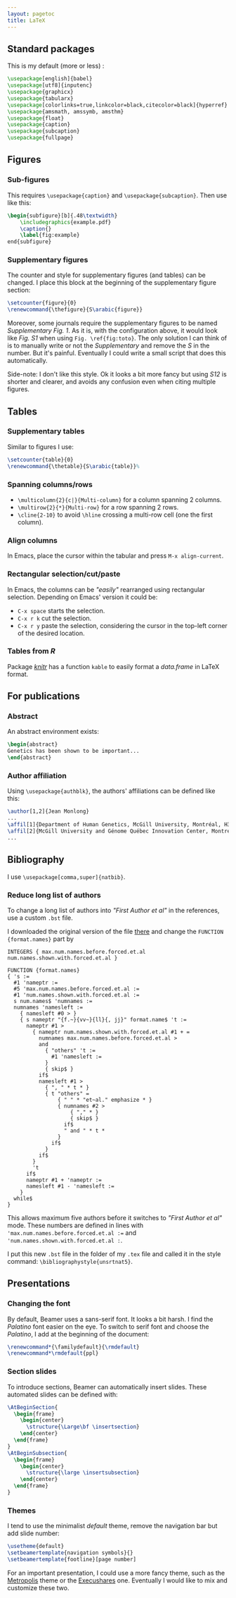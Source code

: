```yaml
---
layout: pagetoc
title: LaTeX
---
```


## Standard packages

This is my default (more or less) :

~~~ latex
\usepackage[english]{babel}
\usepackage[utf8]{inputenc}
\usepackage{graphicx}
\usepackage{tabularx}
\usepackage[colorlinks=true,linkcolor=black,citecolor=black]{hyperref}
\usepackage{amsmath, amssymb, amsthm}
\usepackage{float}
\usepackage{caption}
\usepackage{subcaption}
\usepackage{fullpage}
~~~

## Figures

### Sub-figures

This requires `\usepackage{caption}` and `\usepackage{subcaption}`. Then use like this:

~~~latex
\begin{subfigure}[b]{.48\textwidth}
	\includegraphics{example.pdf}
	\caption{}
	\label{fig:example}
end{subfigure}
~~~

### Supplementary figures

The counter and style for supplementary figures (and tables) can be changed. I place this block at the beginning of the supplementary figure section: 

~~~latex
\setcounter{figure}{0}
\renewcommand{\thefigure}{S\arabic{figure}}
~~~

Moreover, some journals require the supplementary figures to be named *Supplementary Fig. 1*. As it is, with the configuration above, it would look like *Fig. S1* when using `Fig. \ref{fig:toto}`. The only solution I can think of is to manually write or not the *Supplementary* and remove the *S* in the number. But it's painful. Eventually I could write a small script that does this automatically.

Side-note: I don't like this style. Ok it looks a bit more fancy but using *S12* is shorter and clearer, and avoids any confusion even when citing multiple figures.


## Tables

### Supplementary tables

Similar to figures I use:

~~~latex
\setcounter{table}{0}
\renewcommand{\thetable}{S\arabic{table}}%
~~~

### Spanning columns/rows

+ `\multicolumn{2}{c|}{Multi-column}` for a column spanning 2 columns. 
+ `\multirow{2}{*}{Multi-row}` for a row spanning 2 rows.
+ `\cline{2-10}` to avoid `\hline` crossing a multi-row cell (one the first column).

### Align columns

In Emacs, place the cursor within the tabular and press `M-x align-current`.

### Rectangular selection/cut/paste

In Emacs, the columns can be *"easily"* rearranged using rectangular selection. Depending on Emacs' version it could be:

+ `C-x space` starts the selection.
+ `C-x r k` cut the selection.
+ `C-x r y` paste the selection, considering the cursor in the top-left corner of the desired location.

### Tables from *R*

Package [*knitr*](https://cran.r-project.org/web/packages/knitr/) has a function `kable` to easily format a *data.frame* in LaTeX format. 


## For publications

### Abstract

An abstract environment exists:

~~~latex
\begin{abstract}
Genetics has been shown to be important...
\end{abstract}
~~~

### Author affiliation

Using `\usepackage{authblk}`, the authors' affiliations can be defined like this:

~~~latex
\author[1,2]{Jean Monlong}
...
\affil[1]{Department of Human Genetics, McGill University, Montréal, H3A 1B1, Canada}
\affil[2]{McGill University and Génome Québec Innovation Center, Montréal, H3A 1A4, Canada}
...
~~~


## Bibliography

I use `\usepackage[comma,super]{natbib}`.

### Reduce long list of authors

To change a long list of authors into *"First Author et al"* in the references, use a custom `.bst` file.

I downloaded the original version of the file [there](http://ctan.org/tex-archive/macros/latex/contrib/natbib) and change the `FUNCTION {format.names}` part by

~~~
INTEGERS { max.num.names.before.forced.et.al num.names.shown.with.forced.et.al }

FUNCTION {format.names}
{ 's :=
  #1 'nameptr :=
  #5 'max.num.names.before.forced.et.al :=
  #1 'num.names.shown.with.forced.et.al :=
  s num.names$ 'numnames :=
  numnames 'namesleft :=
    { namesleft #0 > }
    { s nameptr "{f.~}{vv~}{ll}{, jj}" format.name$ 't :=
      nameptr #1 >
        { nameptr num.names.shown.with.forced.et.al #1 + =
          numnames max.num.names.before.forced.et.al >
          and
            { "others" 't :=
              #1 'namesleft :=
            }
            { skip$ }
          if$
          namesleft #1 >
            { ", " * t * }
            { t "others" =
                { " " * "et~al." emphasize * }
                { numnames #2 >
                    { "," * }
                    { skip$ }
                  if$
                  " and " * t *
                }
              if$
            }
          if$
        }
        't
      if$
      nameptr #1 + 'nameptr :=
      namesleft #1 - 'namesleft :=
    }
  while$
}
~~~

This allows maximum five authors before it switches to *"First Author et al"* mode. These numbers are defined in lines with `'max.num.names.before.forced.et.al :=` and `'num.names.shown.with.forced.et.al :`.

I put this new `.bst` file in the folder of my `.tex` file and called it in the style command: `\bibliographystyle{unsrtnat5}`.


## Presentations

### Changing the font

By default, Beamer uses a sans-serif font. It looks a bit harsh. I find the *Palatino* font easier on the eye. To switch to serif font and choose the *Palatino*, I add at the beginning of the document:

~~~latex
\renewcommand*{\familydefault}{\rmdefault}
\renewcommand*\rmdefault{ppl}
~~~

### Section slides

To introduce sections, Beamer can automatically insert slides. These automated slides can be defined with:

~~~latex
\AtBeginSection{
  \begin{frame}
    \begin{center}
      \structure{\Large\bf \insertsection}
    \end{center}
  \end{frame}
}
\AtBeginSubsection{
  \begin{frame}
    \begin{center}
      \structure{\large \insertsubsection}
    \end{center}
  \end{frame}
}
~~~

### Themes

I tend to use the minimalist *default* theme, remove the navigation bar but add slide number: 

~~~latex
\usetheme{default}
\setbeamertemplate{navigation symbols}{}
\setbeamertemplate{footline}[page number]
~~~

For an important presentation, I could use a more fancy theme, such as the [Metropolis](https://github.com/matze/mtheme) theme or the [Execushares](http://hamaluik.com/posts/better-beamer-themes/) one. Eventually I would like to mix and customize these two.

